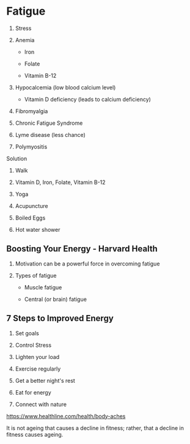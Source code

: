 # Fatigue

1. Stress

2. Anemia

   - Iron

   - Folate

   - Vitamin B-12

3. Hypocalcemia (low blood calcium level)

   - Vitamin D deficiency (leads to calcium deficiency)

4. Fibromyalgia

5. Chronic Fatigue Syndrome

6. Lyme disease (less chance)

7. Polymyositis

Solution

1. Walk

2. Vitamin D, Iron, Folate, Vitamin B-12

3. Yoga

4. Acupuncture

5. Boiled Eggs

6. Hot water shower

## Boosting Your Energy - Harvard Health

1. Motivation can be a powerful force in overcoming fatigue

2. Types of fatigue

   - Muscle fatigue

   - Central (or brain) fatigue

## 7 Steps to Improved Energy

1. Set goals

2. Control Stress

3. Lighten your load

4. Exercise regularly

5. Get a better night's rest

6. Eat for energy

7. Connect with nature

<https://www.healthline.com/health/body-aches>

It is not ageing that causes a decline in fitness; rather, that a decline in fitness causes ageing.
